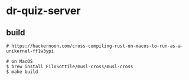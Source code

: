 # dr-quiz-server

## build
```
# https://hackernoon.com/cross-compiling-rust-on-macos-to-run-as-a-unikernel-ff1w3ypi

# on MacOS
$ brew install FiloSottile/musl-cross/musl-cross
$ make build
```